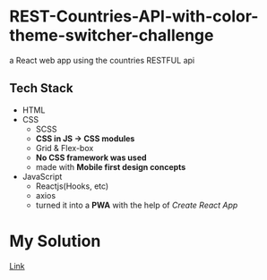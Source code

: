 # REST-Countries-API-with-color-theme-switcher-challenge

a React web app using the countries RESTFUL api

## Tech Stack

- HTML
- CSS
  - SCSS
  - **CSS in JS -> CSS modules**
  - Grid & Flex-box
  - **No CSS framework was used**
  - made with **Mobile first design concepts**
- JavaScript
  - Reactjs(Hooks, etc)
  - axios
  - turned it into a **PWA** with the help of _Create React App_

# My Solution

[Link](https://sinamoraddar.github.io/Alibaba_REST_Countries_API/)


